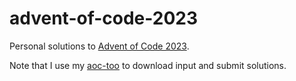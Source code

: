 # advent-of-code-2023

Personal solutions to [Advent of Code 2023](https://adventofcode.com/2023).

Note that I use my [aoc-too](https://github.com/wesbarnett/aoc-tool) to download input and submit solutions.
